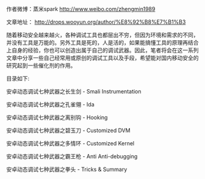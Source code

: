 作者微博：蒸米spark
http://www.weibo.com/zhengmin1989

文章地址：
http://drops.wooyun.org/author/%E8%92%B8%E7%B1%B3

随着移动安全越来越火，各种调试工具也都层出不穷，但因为环境和需求的不同，并没有工具是万能的。另外工具是死的，人是活的，如果能搞懂工具的原理再结合上自身的经验，你也可以创造出属于自己的调试武器。因此，笔者将会在这一系列文章中分享一些自己经常用或原创的调试工具以及手段，希望能对国内移动安全的研究起到一些催化剂的作用。

目录如下:

安卓动态调试七种武器之长生剑 - Smali Instrumentation

安卓动态调试七种武器之孔雀翎 - Ida

安卓动态调试七种武器之离别钩 - Hooking

安卓动态调试七种武器之碧玉刀 - Customized DVM

安卓动态调试七种武器之多情环 - Customized Kernel

安卓动态调试七种武器之霸王枪 - Anti Anti-debugging

安卓动态调试七种武器之拳头 - Tricks & Summary

